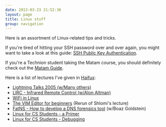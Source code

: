 ```yaml
---
date: 2013-03-23 21:52:36
layout: page
title: Linux stuff
group: navigation
---
```


Here is an assortment of Linux-related tips and tricks.

If you're tired of hitting your SSH password over and over again, you might
want to take a look at this guide: [SSH Public Key
Authentication](/linux-stuff/ssh-public-key-authentication).

If you're a Technion student taking the Matam course, you should definitely
check out the [Matam
Guide](http://www.underwar.co.il/document-details.asp?id=293).

Here is a list of lectures I've given in [Haifux](http://haifux.org):
	
* [Lightning Talks 2005 (w/Many others)](http://haifux.org/lectures/127)
* [LIRC - Infrared Remote Control (w/Alon Altman)](http://haifux.org/lectures/129)
* [WiFi in Linux](http://haifux.org/lectures/138)
* [The VIM Editor for beginners](http://www.shlomifish.org/lecture/Vim/beginners/slides/) (Rerun of Shlomi's lecture)
* [FatNS - How to develop a DNS forensics tool](http://haifux.org/lectures/147) (w/Boaz Goldstein)
* [Linux for CS Students - a Primer](http://haifux.org/lectures/152-sil)
* [Linux for CS Students - Debugging](http://haifux.org/lectures/153-sil1)
